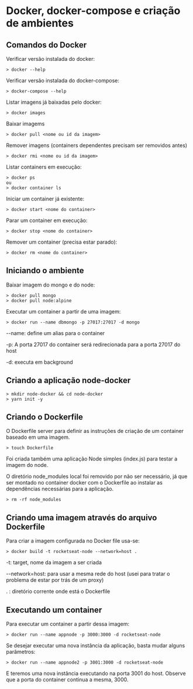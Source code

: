 # Docker, docker-compose e criação de ambientes

## Comandos do Docker

Verificar versão instalada do docker:

```
> docker --help
```

Verificar versão instalada do docker-compose:

```
> docker-compose --help
```

Listar imagens já baixadas pelo docker:

```
> docker images
```

Baixar imagems

```
> docker pull <nome ou id da imagem>
```

Remover imagens (containers dependentes precisam ser removidos antes)

```
> docker rmi <nome ou id da imagem>
```

Listar containers em execução:

```
> docker ps
ou
> docker container ls
```

Iniciar um container já existente:

```
> docker start <nome do container>
```

Parar um container em execução:

```
> docker stop <nome do container>
```

Remover um container (precisa estar parado):

```
> docker rm <nome do container>
```

## Iniciando o ambiente

Baixar imagem do mongo e do node:

```
> docker pull mongo
> docker pull node:alpine
```

Executar um container a partir de uma imagem:

```
> docker run --name dbmongo -p 27017:27017 -d mongo
```

--name: define um alias para o container

-p: A porta 27017 do container será redirecionada para a porta 27017 do host

-d: executa em background

## Criando a aplicação node-docker

```
> mkdir node-docker && cd node-docker
> yarn init -y
```

## Criando o Dockerfile

O Dockerfile server para definir as instruções de criação de um container baseado em uma imagem.

```
> touch Dockerfile
```

Foi criada também uma aplicação Node simples (index.js) para testar a imagem do node.

O diretório node_modules local foi removido por não ser necessário, já que ser montado no container docker com o Dockerfile ao instalar as dependências necessárias para a aplicação.

```
> rm -rf node_modules
```

## Criando uma imagem através do arquivo Dockerfile

Para criar a imagem configurada no Docker file usa-se:

```
> docker build -t rocketseat-node --network=host .
```

-t: target, nome da imagem a ser criada

--network=host: para usar a mesma rede do host (usei para tratar o problema de estar por trás de um proxy)

. : diretório corrente onde está o Dockerfile

## Executando um container

Para executar um container a partir dessa imagem:

```
> docker run --name appnode -p 3000:3000 -d rocketseat-node
```

Se desejar executar uma nova instância da aplicação, basta mudar alguns parâmetros:

```
> docker run --name appnode2 -p 3001:3000 -d rocketseat-node
```

E teremos uma nova instância executando na porta 3001 do host. Observe que a porta do container continua a mesma, 3000.
